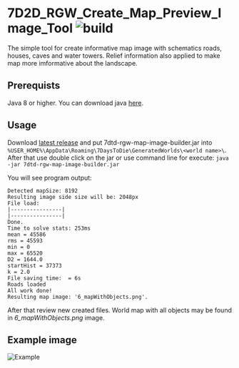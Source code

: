 # 7D2D_RGW_Create_Map_Preview_Image_Tool ![build](https://travis-ci.org/ognivo777/7D2D_RGW_Create_Map_Preview_Image_Tool.svg?branch=master)
The simple tool for create informative map image with schematics roads, houses, caves and water towers. Relief information also applied to make map more imformative about the landscape.

## Prerequists
Java 8 or higher. You can download java [here](https://www.oracle.com/technetwork/java/javase/downloads/index.html).

## Usage
Download [latest release](https://github.com/ognivo777/7D2D_RGW_Create_Map_Preview_Image_Tool/releases/latest) and put 7dtd-rgw-map-image-builder.jar into `%USER_HOME%\AppData\Roaming\7DaysToDie\GeneratedWorlds\<world name>\`.
After that use double click on the jar or use command line for execute:
`java -jar 7dtd-rgw-map-image-builder.jar`

You will see program output:
```
Detected mapSize: 8192
Resulting image side size will be: 2048px
File load:
|----------------|
|----------------|
Done.
Time to solve stats: 253ms
mean = 45586
rms = 45593
min = 0
max = 65520
D2 = 1644.0
startHist = 37373
k = 2.0
File saving time:  = 6s
Roads loaded
All work done!
Resulting map image: '6_mapWithObjects.png'.
```

After that review new created files. World map with all objects may be found in *6_mapWithObjects.png* image.

## Example image
![Example](https://db3pap001files.storage.live.com/y4mqkEaicnjzHH00idbfPXhfIuQE-ToGzUHYzg5xnSbkJY-aM9Dw9XDIdUGWWbWqLYSxzOBdNBgs6YoIPvG14BMw11JFX5B6MYOoFdI6SL_WSnHqso2OfbYmvfZ4k5MFWki9i2N-T_c6wQqHdNYKnW1P9QN1i34buk3_fWpsEqDH9Rmdgt7ZzhaWh-ED6lq5gQ0bFPj74bhBVV-l4U5HGcPuQ/5_mapWithObjects.png?psid=1&width=817&height=817&cropMode=center)
